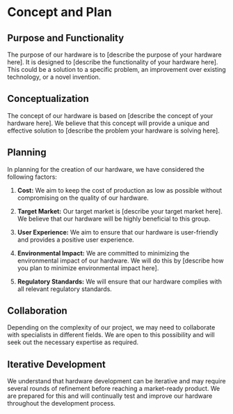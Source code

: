# Concept and Plan

## Purpose and Functionality

The purpose of our hardware is to [describe the purpose of your hardware here]. It is designed to [describe the functionality of your hardware here]. This could be a solution to a specific problem, an improvement over existing technology, or a novel invention.

## Conceptualization

The concept of our hardware is based on [describe the concept of your hardware here]. We believe that this concept will provide a unique and effective solution to [describe the problem your hardware is solving here].

## Planning

In planning for the creation of our hardware, we have considered the following factors:

1. **Cost:** We aim to keep the cost of production as low as possible without compromising on the quality of our hardware.

2. **Target Market:** Our target market is [describe your target market here]. We believe that our hardware will be highly beneficial to this group.

3. **User Experience:** We aim to ensure that our hardware is user-friendly and provides a positive user experience.

4. **Environmental Impact:** We are committed to minimizing the environmental impact of our hardware. We will do this by [describe how you plan to minimize environmental impact here].

5. **Regulatory Standards:** We will ensure that our hardware complies with all relevant regulatory standards.

## Collaboration

Depending on the complexity of our project, we may need to collaborate with specialists in different fields. We are open to this possibility and will seek out the necessary expertise as required.

## Iterative Development

We understand that hardware development can be iterative and may require several rounds of refinement before reaching a market-ready product. We are prepared for this and will continually test and improve our hardware throughout the development process.
